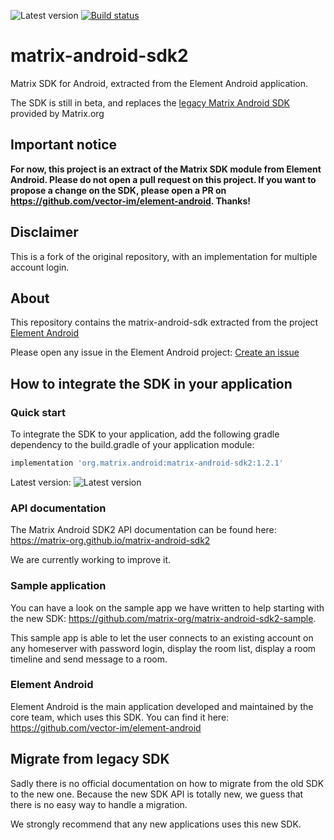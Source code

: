![Latest version](https://img.shields.io/maven-central/v/org.matrix.android/matrix-android-sdk2) [![Build status](https://badge.buildkite.com/1f5af13987f4e309ae7d6d09e818e19a5a709008c249238c1a.svg?branch=main)](https://buildkite.com/matrix-dot-org/matrix-android-sdk2)

# matrix-android-sdk2

Matrix SDK for Android, extracted from the Element Android application.

The SDK is still in beta, and replaces the [legacy Matrix Android SDK](https://github.com/matrix-org/matrix-android-sdk) provided by Matrix.org

## Important notice

<b>For now, this project is an extract of the Matrix SDK module from Element Android. Please do not open a pull request on this project. If you want to propose a change on the SDK, please open a PR on https://github.com/vector-im/element-android. Thanks!</b>

## Disclaimer
This is a fork of the original repository, with an implementation for multiple account login.

## About

This repository contains the matrix-android-sdk extracted from the project [Element Android](https://github.com/vector-im/element-android)

Please open any issue in the Element Android project: [Create an issue](https://github.com/vector-im/element-android/issues/new/choose)

## How to integrate the SDK in your application

### Quick start

To integrate the SDK to your application, add the following gradle dependency to the build.gradle of your application module:

```gradle
implementation 'org.matrix.android:matrix-android-sdk2:1.2.1'
```

Latest version: ![Latest version](https://img.shields.io/maven-central/v/org.matrix.android/matrix-android-sdk2)

### API documentation

The Matrix Android SDK2 API documentation can be found here: https://matrix-org.github.io/matrix-android-sdk2

We are currently working to improve it.

### Sample application

You can have a look on the sample app we have written to help starting with the new SDK: https://github.com/matrix-org/matrix-android-sdk2-sample.

This sample app is able to let the user connects to an existing account on any homeserver with password login, display the room list, display a room timeline and send message to a room.

### Element Android

Element Android is the main application developed and maintained by the core team, which uses this SDK. You can find it here: https://github.com/vector-im/element-android

## Migrate from legacy SDK

Sadly there is no official documentation on how to migrate from the old SDK to the new one. Because the new SDK API is totally new, we guess that there is no easy way to handle a migration.

We strongly recommend that any new applications uses this new SDK.
